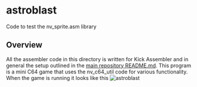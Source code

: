 # astroblast 
Code to test the nv_sprite.asm library

## Overview
All the assembler code in this directory is written for Kick Assembler and in general the setup outlined in the [main repository README.md](../README.md).
This program is a mini C64 game that uses the nv_c64_util code for various functionality.  When the game is running it looks like this
![astroblast](images/astroblast.gif)

